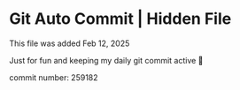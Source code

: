 # Git Auto Commit | Hidden File

This file was added Feb 12, 2025

Just for fun and keeping my daily git commit active 🤪

commit number: 259182
